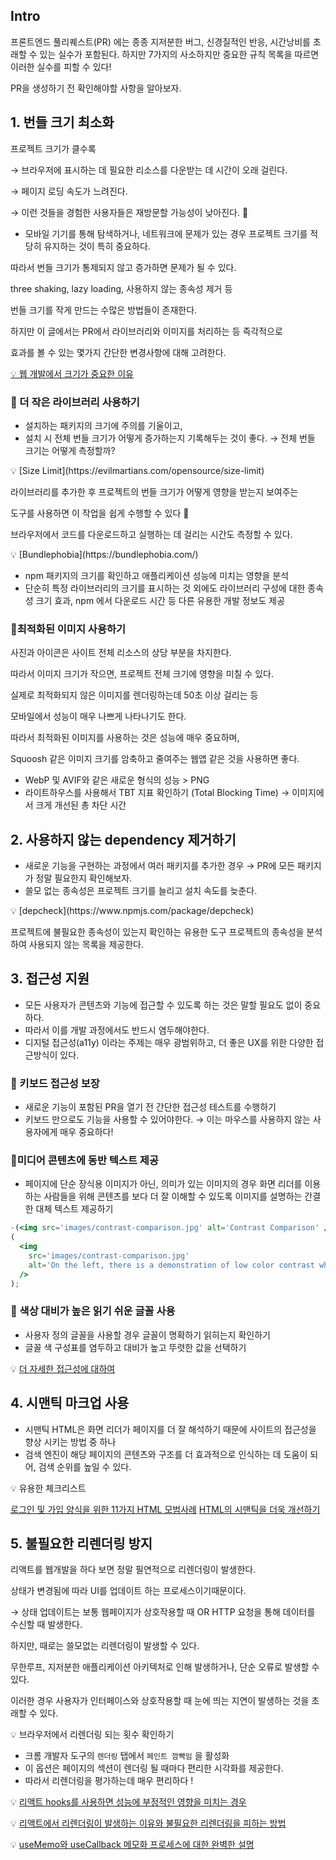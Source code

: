 ## Intro

프론트엔드 풀리퀘스트(PR) 에는 종종 지저분한 버그, 신경질적인 반응, 시간낭비를 초래할 수 있는 실수가 포함된다. 하지만 7가지의 사소하지만 중요한 규칙 목록을 따르면 이러한 실수를 피할 수 있다!

PR을 생성하기 전 확인해야할 사항을 알아보자.

## 1. 번들 크기 최소화

프로젝트 크기가 클수록

→ 브라우저에 표시하는 데 필요한 리소스를 다운받는 데 시간이 오래 걸린다.

→ 페이지 로딩 속도가 느려진다.

→ 이런 것들을 경험한 사용자들은 재방문할 가능성이 낮아진다. 👀

- 모바일 기기를 통해 탐색하거나, 네트워크에 문제가 있는 경우 프로젝트 크기를 적당히 유지하는 것이 특히 중요하다.

따라서 번들 크기가 통제되지 않고 증가하면 문제가 될 수 있다.

three shaking, lazy loading, 사용하지 않는 종속성 제거 등

번들 크기를 작게 만드는 수많은 방법들이 존재한다.

하지만 이 글에서는 PR에서 라이브러리와 이미지를 처리하는 등 즉각적으로

효과를 볼 수 있는 몇가지 간단한 변경사항에 대해 고려한다.

[💡 웹 개발에서 크기가 중요한 이유](https://www.keycdn.com/support/the-growth-of-web-page-size)

### 📍 더 작은 라이브러리 사용하기

- 설치하는 패키지의 크기에 주의를 기울이고,
- 설치 시 전체 번들 크기가 어떻게 증가하는지 기록해두는 것이 좋다.
  → 전체 번들 크기는 어떻게 측정할까?

<aside>
💡 [Size Limit](https://evilmartians.com/opensource/size-limit)

라이브러리를 추가한 후 프로젝트의 번들 크기가 어떻게 영향을 받는지 보여주는

도구를 사용하면 이 작업을 쉽게 수행할 수 있다 🙂

브라우저에서 코드를 다운로드하고 실행하는 데 걸리는 시간도 측정할 수 있다.

</aside>

<aside>
💡 [Bundlephobia](https://bundlephobia.com/)

- npm 패키지의 크기를 확인하고 애플리케이션 성능에 미치는 영향을 분석
- 단순히 특정 라이브러리의 크기를 표시하는 것 외에도
  라이브러리 구성에 대한 종속성 크기 효과,
  npm 에서 다운로드 시간 등 다른 유용한 개발 정보도 제공

</aside>

### 📍최적화된 이미지 사용하기

사진과 아이콘은 사이트 전체 리소스의 상당 부분을 차지한다.

따라서 이미지 크기가 작으면, 프로젝트 전체 크기에 영향을 미칠 수 있다.

실제로 최적화되지 않은 이미지를 렌더링하는데 50초 이상 걸리는 등

모바일에서 성능이 매우 나쁘게 나타나기도 한다.

따라서 최적화된 이미지를 사용하는 것은 성능에 매우 중요하며,

Squoosh 같은 이미지 크기를 암축하고 줄여주는 웹앱 같은 것을 사용하면 좋다.

- WebP 및 AVIF와 같은 새로운 형식의 성능 > PNG
- 라이트하우스를 사용해서 TBT 지표 확인하기 (Total Blocking Time)
  → 이미지에서 크게 개선된 총 차단 시간

## 2. 사용하지 않는 dependency 제거하기

- 새로운 기능을 구현하는 과정에서 여러 패키지를 추가한 경우
  → PR에 모든 패키지가 정말 필요한지 확인해보자.
- 쓸모 없는 종속성은 프로젝트 크기를 늘리고 설치 속도를 늦춘다.

<aside>
💡 [depcheck](https://www.npmjs.com/package/depcheck)

프로젝트에 불필요한 종속성이 있는지 확인하는 유용한 도구
프로젝트의 종속성을 분석하여 사용되지 않는 목록을 제공한다.

</aside>

## 3. 접근성 지원

- 모든 사용자가 콘텐츠와 기능에 접근할 수 있도록 하는 것은 말할 필요도 없이 중요하다.
- 따라서 이를 개발 과정에서도 반드시 염두해야한다.
- 디지털 접근성(a11y) 이라는 주제는 매우 광범위하고, 더 좋은 UX를 위한 다양한 접근방식이 있다.

### 📍 키보드 접근성 보장

- 새로운 기능이 포함된 PR을 열기 전 간단한 접근성 테스트를 수행하기
- 키보드 만으로도 기능을 사용할 수 있어야한다.
  → 이는 마우스를 사용하지 않는 사용자에게 매우 중요하다!

### 📍미디어 콘텐츠에 동반 텍스트 제공

- 페이지에 단순 장식용 이미지가 아닌, 의미가 있는 이미지의 경우 화면 리더를 이용하는 사람들을 위해 콘텐츠를 보다 더 잘 이해할 수 있도록 이미지를 설명하는 간결한 대체 텍스트 제공하기

```jsx
-(<img src='images/contrast-comparison.jpg' alt='Contrast Comparison' />) +
(
  <img
    src='images/contrast-comparison.jpg'
    alt='On the left, there is a demonstration of low color contrast which makes words hard to read. On the right, higher color contrast makes the text easier to read.'
  />
);
```

### 📍 색상 대비가 높은 읽기 쉬운 글꼴 사용

- 사용자 정의 글꼴을 사용할 경우 글꼴이 명확하기 읽히는지 확인하기
- 글꼴 색 구성표를 염두하고 대비가 높고 뚜렷한 값을 선택하기

💡 [더 자세한 접근성에 대하여](https://evilmartians.com/chronicles/accessible-design-from-the-get-go)

## 4. 시맨틱 마크업 사용

- 시맨틱 HTML은 화면 리더가 페이지를 더 잘 해석하기 때문에 사이트의 접근성을 향상 시키는 방법 중 하나
- 검색 엔진이 해당 페이지의 콘텐츠와 구조를 더 효과적으로 인식하는 데 도움이 되어, 검색 순위를 높일 수 있다.

<aside>
💡 유용한 체크리스트

[로그인 및 가입 양식을 위한 11가지 HTML 모범사례](https://evilmartians.com/chronicles/html-best-practices-for-login-and-signup-forms)
[HTML의 시맨틱을 더욱 개선하기](https://web.dev/learn/html/semantic-html/)

</aside>

## 5. 불필요한 리렌더링 방지

리액트를 웹개발을 하다 보면 정말 필연적으로 리렌더링이 발생한다.

상태가 변경됨에 따라 UI를 업데이트 하는 프로세스이기때문이다.

→ 상태 업데이트는 보통 웹페이지가 상호작용할 때 OR HTTP 요청을 통해 데이터를 수신할 때 발생한다.

하지만, 때로는 쓸모없는 리렌더링이 발생할 수 있다.

무한루프, 지저분한 애플리케이션 아키텍처로 인해 발생하거나, 단순 오류로 발생할 수 있다.

이러한 경우 사용자가 인터페이스와 상호작용할 때 눈에 띄는 지연이 발생하는 것을 초래할 수 있다.

💡 브라우저에서 리렌더링 되는 횟수 확인하기

- 크롬 개발자 도구의 `렌더링` 탭에서 `페인트 깜빡임` 을 활성화
- 이 옵션은 페이지의 섹션이 렌더링 될 때마다 편리한 시각화를 제공한다.
- 따라서 리렌더링을 평가하는데 매우 편리하다 !

💡 [리액트 hooks를 사용하면 성능에 부정적인 영향을 미치는 경우](https://kentcdodds.com/blog/usememo-and-usecallback)

💡 [리액트에서 리렌더링이 발생하는 이유와 불필요한 리렌더링을 피하는 방법](https://www.joshwcomeau.com/react/why-react-re-renders/)

💡 [useMemo와 useCallback 메모화 프로세스에 대한 완벽한 설명](https://www.joshwcomeau.com/react/usememo-and-usecallback/)
